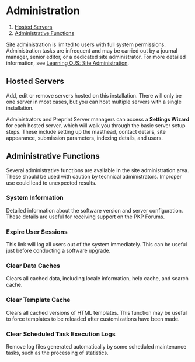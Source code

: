 # Administration

1. [Hosted Servers](administration#hosted-servers)
1. [Administrative Functions](administration#admin-functions)

Site administration is limited to users with full system permissions. Administration tasks are infrequent and may be carried out by a journal manager, senior editor, or a dedicated site administrator. For more detailed information, see [Learning OJS: Site Administration](https://docs.pkp.sfu.ca/learning-ojs/en/site-administration).

## <a name="hosted-servers"></a>Hosted Servers

Add, edit or remove servers hosted on this installation. There will only be one server in most cases, but you can host multiple servers with a single installation.

Administrators and Preprint Server managers can access a **Settings Wizard** for each hosted server, which will walk you through the basic server setup steps. These include setting up the masthead, contact details, site appearance, submission parameters, indexing details, and users.

## <a name="admin-functions"></a>Administrative Functions

Several administrative functions are available in the site administration area. These should be used with caution by technical administrators. Improper use could lead to unexpected results.

### System Information

Detailed information about the software version and server configuration. These details are useful for receiving support on the PKP Forums.

### Expire User Sessions

This link will log all users out of the system immediately. This can be useful just before conducting a software upgrade.

### Clear Data Caches

Clears all cached data, including locale information, help cache, and search cache.

### Clear Template Cache

Clears all cached versions of HTML templates. This function may be useful to force templates to be reloaded after customizations have been made.

### Clear Scheduled Task Execution Logs

Remove log files generated automatically by some scheduled maintenance tasks, such as the processing of statistics.
